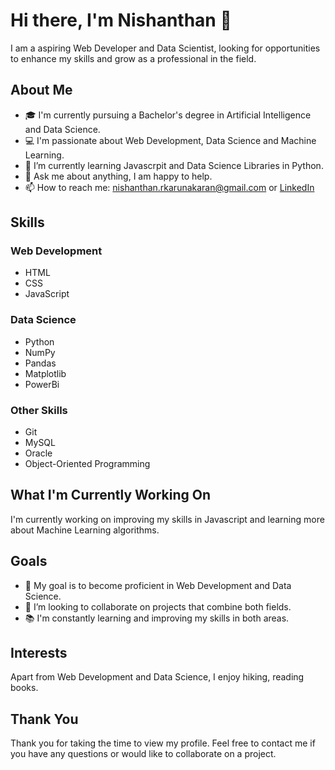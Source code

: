 # Hi there, I'm Nishanthan 👋

I am a aspiring Web Developer and Data Scientist, looking for opportunities to enhance my skills and grow as a professional in the field.

## About Me
- 🎓 I'm currently pursuing a Bachelor's degree in Artificial Intelligence and Data Science.
- 💻 I'm passionate about Web Development, Data Science and Machine Learning.
- 🌱 I’m currently learning Javascrpit and Data Science Libraries in Python.
- 💬 Ask me about anything, I am happy to help.
- 📫 How to reach me: nishanthan.rkarunakaran@gmail.com or [LinkedIn](https://www.linkedin.com/in/nishanthan-k-21355b220/)

## Skills

### Web Development
- HTML
- CSS
- JavaScript


### Data Science
- Python
- NumPy
- Pandas
- Matplotlib
- PowerBi


### Other Skills
- Git
- MySQL
- Oracle
- Object-Oriented Programming

## What I'm Currently Working On

I'm currently working on improving my skills in Javascript and learning more about Machine Learning algorithms.

## Goals

- 🔭 My goal is to become proficient in Web Development and Data Science.
- 🌱 I’m looking to collaborate on projects that combine both fields.
- 📚 I'm constantly learning and improving my skills in both areas.

## Interests

Apart from Web Development and Data Science, I enjoy hiking, reading books.
## Thank You

Thank you for taking the time to view my profile. Feel free to contact me if you have any questions or would like to collaborate on a project.
